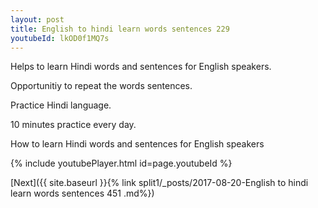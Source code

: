 ```yaml
---
layout: post
title: English to hindi learn words sentences 229 
youtubeId: lkOD0f1MQ7s
---
```

 
 
Helps to learn Hindi words and sentences for English speakers.

Opportunitiy to repeat the words sentences. 

Practice Hindi language. 
 
10 minutes practice every day. 
 
How to learn Hindi words and sentences for English speakers 
 
{% include youtubePlayer.html id=page.youtubeId %}
 
 
[Next]({{ site.baseurl }}{% link  split1/_posts/2017-08-20-English to hindi learn words sentences 451 .md%})
 
